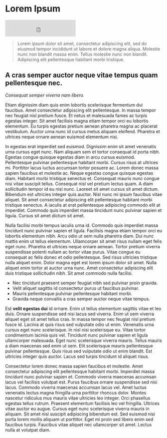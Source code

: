 # Lorem Ipsum

<iframe src="https://free.timeanddate.com/clock/i9qwh3p1/n5361/tluk/fn15/fs22/fc575279/tct/pct/tt0/tw1/td1/th2/ts1/tb4" frameborder="0" width="226" height="53" allowtransparency="true"></iframe>

> Lorem ipsum dolor sit amet, consectetur adipiscing elit, sed do eiusmod tempor incididunt ut labore et dolore magna aliqua. Molestie nunc non blandit massa enim. Tellus molestie nunc non blandit. Adipiscing elit pellentesque habitant morbi tristique. 

## A cras semper auctor neque vitae tempus quam pellentesque nec. 

*Consequat semper viverra nam libero.* 

Etiam dignissim diam quis enim lobortis scelerisque fermentum dui faucibus. Amet consectetur adipiscing elit pellentesque. In massa tempor nec feugiat nisl pretium fusce. Et netus et malesuada fames ac turpis egestas integer. Sit amet facilisis magna etiam tempor orci eu lobortis elementum. Eu turpis egestas pretium aenean pharetra magna ac placerat vestibulum. Auctor urna nunc id cursus metus aliquam eleifend. Pharetra et ultrices neque ornare aenean euismod elementum nisi.

In egestas erat imperdiet sed euismod. Dignissim enim sit amet venenatis urna cursus eget nunc. Nam aliquam sem et tortor consequat id porta nibh. Egestas congue quisque egestas diam in arcu cursus euismod. Pellentesque pulvinar pellentesque habitant morbi. Cursus risus at ultrices mi. Porttitor lacus luctus accumsan tortor posuere ac. Lorem donec massa sapien faucibus et molestie ac. Neque egestas congue quisque egestas diam. Habitant morbi tristique senectus et. Consequat mauris nunc congue nisi vitae suscipit tellus. Consequat nisl vel pretium lectus quam. A diam sollicitudin tempor id eu nisl nunc. Laoreet sit amet cursus sit amet dictum. Bibendum est ultricies integer quis auctor. Nisl nunc mi ipsum faucibus vitae aliquet. Sit amet consectetur adipiscing elit pellentesque habitant morbi tristique senectus. A iaculis at erat pellentesque adipiscing commodo elit at imperdiet. Commodo quis imperdiet massa tincidunt nunc pulvinar sapien et ligula. Cursus sit amet dictum sit amet.

Nulla facilisi morbi tempus iaculis urna id. Commodo quis imperdiet massa tincidunt nunc pulvinar sapien et ligula. Facilisis magna etiam tempor orci eu lobortis elementum nibh. Arcu odio ut sem nulla pharetra diam. Dui nunc mattis enim ut tellus elementum. Ullamcorper sit amet risus nullam eget felis eget nunc. Pharetra et ultrices neque ornare aenean. Tortor pretium viverra suspendisse potenti nullam ac tortor vitae purus. Vitae congue eu consequat ac felis donec et odio pellentesque. Sed risus ultricies tristique nulla aliquet enim. Dolor magna eget est lorem ipsum dolor sit amet. Nulla aliquet enim tortor at auctor urna nunc. Amet consectetur adipiscing elit duis tristique sollicitudin nibh. Sit amet commodo nulla facilisi.

- Nec tincidunt praesent semper feugiat nibh sed pulvinar proin gravida. 
- Velit aliquet sagittis id consectetur purus ut faucibus pulvinar. 
- Mauris pellentesque pulvinar pellentesque habitant morbi. 
- Gravida neque convallis a cras semper auctor neque vitae tempus. 

Est **velit egestas dui** id ornare. Enim ut tellus elementum sagittis vitae et leo duis. Ornare suspendisse sed nisi lacus sed viverra. Enim ut sem viverra aliquet eget sit amet tellus cras. In massa tempor nec feugiat nisl pretium fusce id. Lacinia at quis risus sed vulputate odio ut enim. Venenatis urna cursus eget nunc scelerisque. In nisl nisi scelerisque eu. Vitae tortor condimentum lacinia quis vel. Tincidunt nunc pulvinar sapien et ligula ullamcorper malesuada. Eget nunc scelerisque viverra mauris. Tellus mauris a diam maecenas sed enim ut sem. Elit scelerisque mauris pellentesque pulvinar pellentesque. Quis risus sed vulputate odio ut enim blandit. Est ultricies integer quis auctor. Lacus sed turpis tincidunt id aliquet risus.

Consectetur lorem donec massa sapien faucibus et molestie. Amet consectetur adipiscing elit pellentesque habitant morbi. Imperdiet massa tincidunt nunc pulvinar sapien et. Commodo viverra maecenas accumsan lacus vel facilisis volutpat est. Purus faucibus ornare suspendisse sed nisi lacus. Commodo viverra maecenas accumsan lacus vel. Amet luctus venenatis lectus magna fringilla urna porttitor rhoncus dolor. Montes nascetur ridiculus mus mauris vitae ultricies leo integer. Orci phasellus egestas tellus rutrum. Praesent elementum facilisis leo vel fringilla. Ultrices vitae auctor eu augue. Cursus eget nunc scelerisque viverra mauris in aliquam. Sit amet nisl suscipit adipiscing bibendum est. Sed euismod nisi porta lorem mollis aliquam ut porttitor. Eget mi proin sed libero enim sed faucibus turpis. Faucibus vitae aliquet nec ullamcorper sit amet. Lectus nulla at volutpat diam.
